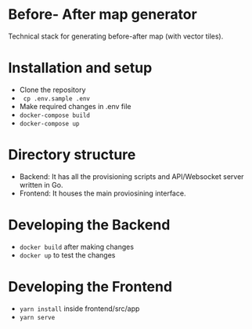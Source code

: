 # Before- After map generator

Technical stack for generating before-after map (with vector tiles).

# Installation and setup

- Clone the repository
- ` cp .env.sample .env`
- Make required changes in .env file
- `docker-compose build`
- `docker-compose up`

# Directory structure

- Backend: It has all the provisioning scripts and API/Websocket server written in Go.
- Frontend: It houses the main proviosining interface.

# Developing the Backend

- `docker build` after making changes
- `docker up` to test the changes

# Developing the Frontend

- `yarn install` inside frontend/src/app
- `yarn serve`
